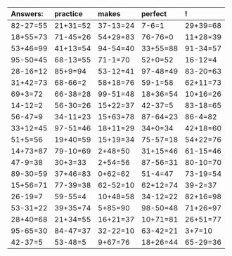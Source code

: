 | Answers: | practice | makes | perfect | ! |
| :--- | :--- | :--- | :--- | :--- |
| 82-27=55 | 21+31=52 | 37-13=24 | 7-6=1 | 29+39=68 | 
| 18+55=73 | 71-45=26 | 54+29=83 | 76-76=0 | 11+28=39 | 
| 53+46=99 | 41+13=54 | 94-54=40 | 33+55=88 | 91-34=57 | 
| 95-50=45 | 68-13=55 | 71-1=70 | 52+0=52 | 16-12=4 | 
| 28-16=12 | 85+9=94 | 53-12=41 | 97-48=49 | 83-20=63 | 
| 31+42=73 | 68-66=2 | 58+18=76 | 59-1=58 | 62+11=73 | 
| 69+3=72 | 66-38=28 | 99-51=48 | 18+36=54 | 10+16=26 | 
| 14-12=2 | 56-30=26 | 15+22=37 | 42-37=5 | 83-18=65 | 
| 56-47=9 | 34-11=23 | 15+63=78 | 87-64=23 | 86-4=82 | 
| 33+12=45 | 97-51=46 | 18+11=29 | 34+0=34 | 42+18=60 | 
| 51+5=56 | 19+40=59 | 15+19=34 | 75-57=18 | 54+22=76 | 
| 14+73=87 | 79-10=69 | 2+48=50 | 31+15=46 | 61-15=46 | 
| 47-9=38 | 30+3=33 | 2+54=56 | 87-56=31 | 80-10=70 | 
| 89-30=59 | 37+46=83 | 0+62=62 | 51-4=47 | 73-19=54 | 
| 15+56=71 | 77-39=38 | 62-52=10 | 62+12=74 | 39-2=37 | 
| 26-19=7 | 59-55=4 | 10+48=58 | 34-12=22 | 82+16=98 | 
| 53-31=22 | 39+35=74 | 5+85=90 | 98-50=48 | 71+26=97 | 
| 28+40=68 | 21+34=55 | 16+21=37 | 10+71=81 | 26+51=77 | 
| 95-65=30 | 84-47=37 | 32-22=10 | 63-42=21 | 3+7=10 | 
| 42-37=5 | 53-48=5 | 9+67=76 | 18+26=44 | 65-29=36 | 
